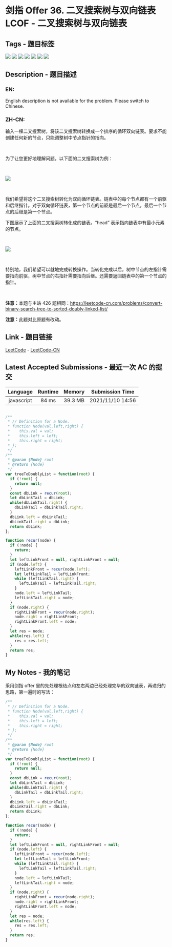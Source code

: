 
# 剑指 Offer 36. 二叉搜索树与双向链表  LCOF - 二叉搜索树与双向链表

## Tags - 题目标签

 <img src="https://img.shields.io/badge/Stack-栈-blue.svg">   <img src="https://img.shields.io/badge/Tree-树-blue.svg">   <img src="https://img.shields.io/badge/Depth First Search-深度优先搜索-blue.svg">   <img src="https://img.shields.io/badge/Binary Search Tree-二叉搜索树-blue.svg">   <img src="https://img.shields.io/badge/Linked List-链表-blue.svg">   <img src="https://img.shields.io/badge/Binary Tree-二叉树-blue.svg">   <img src="https://img.shields.io/badge/Doubly Linked List-双向链表-blue.svg">  


## Description - 题目描述

### EN:
English description is not available for the problem. Please switch to Chinese.

### ZH-CN:
<p>输入一棵二叉搜索树，将该二叉搜索树转换成一个排序的循环双向链表。要求不能创建任何新的节点，只能调整树中节点指针的指向。</p>

<p>&nbsp;</p>

<p>为了让您更好地理解问题，以下面的二叉搜索树为例：</p>

<p>&nbsp;</p>

<p><img src="https://assets.leetcode.com/uploads/2018/10/12/bstdlloriginalbst.png"></p>

<p>&nbsp;</p>

<p>我们希望将这个二叉搜索树转化为双向循环链表。链表中的每个节点都有一个前驱和后继指针。对于双向循环链表，第一个节点的前驱是最后一个节点，最后一个节点的后继是第一个节点。</p>

<p>下图展示了上面的二叉搜索树转化成的链表。&ldquo;head&rdquo; 表示指向链表中有最小元素的节点。</p>

<p>&nbsp;</p>

<p><img src="https://assets.leetcode.com/uploads/2018/10/12/bstdllreturndll.png"></p>

<p>&nbsp;</p>

<p>特别地，我们希望可以就地完成转换操作。当转化完成以后，树中节点的左指针需要指向前驱，树中节点的右指针需要指向后继。还需要返回链表中的第一个节点的指针。</p>

<p>&nbsp;</p>

<p><strong>注意：</strong>本题与主站 426 题相同：<a href="https://leetcode-cn.com/problems/convert-binary-search-tree-to-sorted-doubly-linked-list/">https://leetcode-cn.com/problems/convert-binary-search-tree-to-sorted-doubly-linked-list/</a></p>

<p><strong>注意：</strong>此题对比原题有改动。</p>



## Link - 题目链接

[LeetCode](https://leetcode.com/problems/er-cha-sou-suo-shu-yu-shuang-xiang-lian-biao-lcof/description/)  -  [LeetCode-CN](https://leetcode.cn/problems/er-cha-sou-suo-shu-yu-shuang-xiang-lian-biao-lcof/description/)
## Latest Accepted Submissions - 最近一次 AC 的提交


| Language | Runtime | Memory | Submission Time |
|:---:|:---:|:---:|:---:|
| javascript  | 84 ms | 39.3 MB | 2021/11/10 14:56 |

```javascript

/**
 * // Definition for a Node.
 * function Node(val,left,right) {
 *    this.val = val;
 *    this.left = left;
 *    this.right = right;
 * };
 */
/**
 * @param {Node} root
 * @return {Node}
 */
var treeToDoublyList = function(root) {
  if (!root) {
    return null;
  }
  const dbLink = recur(root);
  let dbLinkTail = dbLink;
  while(dbLinkTail.right) {
    dbLinkTail = dbLinkTail.right;
  }
  dbLink.left = dbLinkTail;
  dbLinkTail.right = dbLink;
  return dbLink;
};

function recur(node) {
  if (!node) {
    return;
  }
  let leftLinkFront = null, rightLinkFront = null;
  if (node.left) {
    leftLinkFront = recur(node.left);
    let leftLinkTail = leftLinkFront;
    while (leftLinkTail.right) {
      leftLinkTail = leftLinkTail.right;
    }
    node.left = leftLinkTail;
    leftLinkTail.right = node;
  }
  if (node.right) {
    rightLinkFront = recur(node.right);
    node.right = rightLinkFront;
    rightLinkFront.left = node;
  }
  let res = node;
  while(res.left) {
    res = res.left;
  }
  return res;
}

```
## My Notes - 我的笔记


采用剑指 offer 里的先处理根结点和左右两边已经处理完毕的双向链表，再递归的思路，第一遍时的写法：
```javascript
/**
 * // Definition for a Node.
 * function Node(val,left,right) {
 *    this.val = val;
 *    this.left = left;
 *    this.right = right;
 * };
 */
/**
 * @param {Node} root
 * @return {Node}
 */
var treeToDoublyList = function(root) {
  if (!root) {
    return null;
  }
  const dbLink = recur(root);
  let dbLinkTail = dbLink;
  while(dbLinkTail.right) {
    dbLinkTail = dbLinkTail.right;
  }
  dbLink.left = dbLinkTail;
  dbLinkTail.right = dbLink;
  return dbLink;
};

function recur(node) {
  if (!node) {
    return;
  }
  let leftLinkFront = null, rightLinkFront = null;
  if (node.left) {
    leftLinkFront = recur(node.left);
    let leftLinkTail = leftLinkFront;
    while (leftLinkTail.right) {
      leftLinkTail = leftLinkTail.right;
    }
    node.left = leftLinkTail;
    leftLinkTail.right = node;
  }
  if (node.right) {
    rightLinkFront = recur(node.right);
    node.right = rightLinkFront;
    rightLinkFront.left = node;
  }
  let res = node;
  while(res.left) {
    res = res.left;
  }
  return res;
}
```


